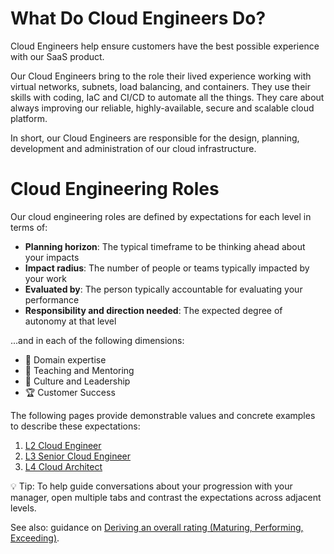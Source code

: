 # What Do Cloud Engineers Do?

Cloud Engineers help ensure customers have the best possible experience with our SaaS product.

Our Cloud Engineers bring to the role their lived experience working with virtual networks, subnets, load balancing, and containers.
They use their skills with coding, IaC and CI/CD to automate all the things.
They care about always improving our reliable, highly-available, secure and scalable cloud platform.

In short, our Cloud Engineers are responsible for the design, planning, development and administration of our cloud infrastructure.

# Cloud Engineering Roles

Our cloud engineering roles are defined by expectations for each level in terms of:
-   **Planning horizon**: The typical timeframe to be thinking ahead about your impacts
-   **Impact radius**: The number of people or teams typically impacted by your work
-   **Evaluated by**: The person typically accountable for evaluating your performance
-   **Responsibility and direction needed**: The expected degree of autonomy at that level

...and in each of the following dimensions:

-   🦉 Domain expertise
-   🌱 Teaching and Mentoring
-   🧭 Culture and Leadership
-   🏆 Customer Success

The following pages provide demonstrable values and concrete examples to describe these expectations:

1. [L2 Cloud Engineer](L2-Cloud-Engineer.md)
1. [L3 Senior Cloud Engineer](L3-Senior-Cloud-Engineer.md)
1. [L4 Cloud Architect](L4-Cloud-Architect.md)

💡 Tip: To help guide conversations about your progression with your manager, open multiple tabs and contrast the expectations across adjacent levels.

See also: guidance on [Deriving an overall rating (Maturing, Performing, Exceeding)](../Software-Engineering/Overall-Ratings.md).
